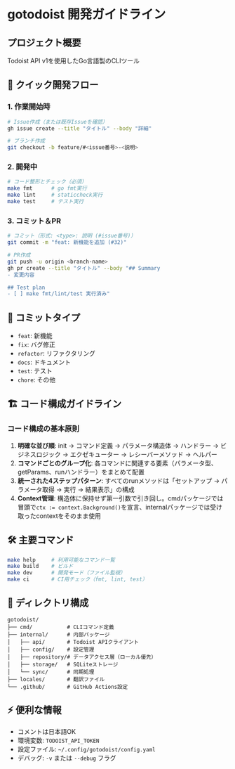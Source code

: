 # gotodoist 開発ガイドライン

## プロジェクト概要
Todoist API v1を使用したGo言語製のCLIツール

## 🚀 クイック開発フロー

### 1. 作業開始時
```bash
# Issue作成（または既存Issueを確認）
gh issue create --title "タイトル" --body "詳細"

# ブランチ作成
git checkout -b feature/#<issue番号>-<説明>
```

### 2. 開発中
```bash
# コード整形とチェック（必須）
make fmt      # go fmt実行
make lint     # staticcheck実行
make test     # テスト実行
```

### 3. コミット＆PR
```bash
# コミット（形式: <type>: 説明 (#issue番号)）
git commit -m "feat: 新機能を追加 (#32)"

# PR作成
git push -u origin <branch-name>
gh pr create --title "タイトル" --body "## Summary
- 変更内容

## Test plan
- [ ] make fmt/lint/test 実行済み"
```

## 📝 コミットタイプ
- `feat`: 新機能
- `fix`: バグ修正
- `refactor`: リファクタリング
- `docs`: ドキュメント
- `test`: テスト
- `chore`: その他

## 🏗️ コード構成ガイドライン

### コード構成の基本原則
1. **明確な並び順**: init → コマンド定義 → パラメータ構造体 → ハンドラー → ビジネスロジック → エクゼキューター → レシーバーメソッド → ヘルパー
2. **コマンドごとのグループ化**: 各コマンドに関連する要素（パラメータ型、getParams、runハンドラー）をまとめて配置
3. **統一された4ステップパターン**: すべてのrunメソッドは「セットアップ → パラメータ取得 → 実行 → 結果表示」の構成
4. **Context管理**: 構造体に保持せず第一引数で引き回し。cmdパッケージでは冒頭で`ctx := context.Background()`を宣言、internalパッケージでは受け取ったcontextをそのまま使用

## 🛠️ 主要コマンド

```bash
make help     # 利用可能なコマンド一覧
make build    # ビルド
make dev      # 開発モード（ファイル監視）
make ci       # CI用チェック（fmt, lint, test）
```

## 📁 ディレクトリ構成
```
gotodoist/
├── cmd/           # CLIコマンド定義
├── internal/      # 内部パッケージ
│   ├── api/       # Todoist APIクライアント
│   ├── config/    # 設定管理
│   ├── repository/# データアクセス層（ローカル優先）
│   ├── storage/   # SQLiteストレージ
│   └── sync/      # 同期処理
├── locales/       # 翻訳ファイル
└── .github/       # GitHub Actions設定
```

## ⚡ 便利な情報
- コメントは日本語OK
- 環境変数: `TODOIST_API_TOKEN`
- 設定ファイル: `~/.config/gotodoist/config.yaml`
- デバッグ: `-v` または `--debug` フラグ